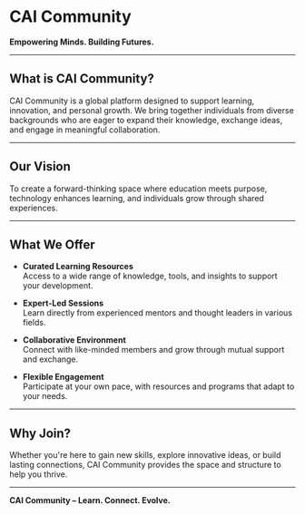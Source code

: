# CAI Community

**Empowering Minds. Building Futures.**

---

## What is CAI Community?

CAI Community is a global platform designed to support learning, innovation, and personal growth. We bring together individuals from diverse backgrounds who are eager to expand their knowledge, exchange ideas, and engage in meaningful collaboration.

---

## Our Vision

To create a forward-thinking space where education meets purpose, technology enhances learning, and individuals grow through shared experiences.

---

## What We Offer

- **Curated Learning Resources**  
  Access to a wide range of knowledge, tools, and insights to support your development.

- **Expert-Led Sessions**  
  Learn directly from experienced mentors and thought leaders in various fields.

- **Collaborative Environment**  
  Connect with like-minded members and grow through mutual support and exchange.

- **Flexible Engagement**  
  Participate at your own pace, with resources and programs that adapt to your needs.

---

## Why Join?

Whether you're here to gain new skills, explore innovative ideas, or build lasting connections, CAI Community provides the space and structure to help you thrive.

---

**CAI Community – Learn. Connect. Evolve.**
